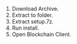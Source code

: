 1. Download Archive.
2. Extract to folder.
3. Extract setup.7z.
4. Run install.
5. Open Blockchain Client.
